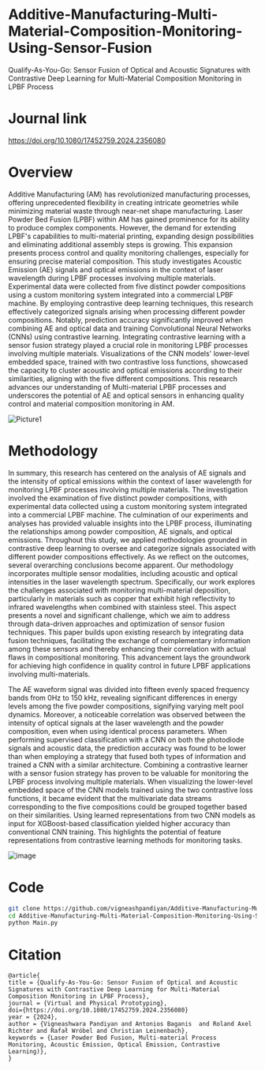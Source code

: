 # Additive-Manufacturing-Multi-Material-Composition-Monitoring-Using-Sensor-Fusion
Qualify-As-You-Go: Sensor Fusion of Optical and Acoustic Signatures with Contrastive Deep Learning for Multi-Material Composition Monitoring in LPBF Process


# Journal link
https://doi.org/10.1080/17452759.2024.2356080

# Overview

Additive Manufacturing (AM) has revolutionized manufacturing processes, offering unprecedented flexibility in creating intricate geometries while minimizing material waste through near-net shape manufacturing. Laser Powder Bed Fusion (LPBF) within AM has gained prominence for its ability to produce complex components. However, the demand for extending LPBF's capabilities to multi-material printing, expanding design possibilities and eliminating additional assembly steps is growing. This expansion presents process control and quality monitoring challenges, especially for ensuring precise material composition. This study investigates Acoustic Emission (AE) signals and optical emissions in the context of laser wavelength during LPBF processes involving multiple materials. Experimental data were collected from five distinct powder compositions using a custom monitoring system integrated into a commercial LPBF machine. By employing contrastive deep learning techniques, this research effectively categorized signals arising when processing different powder compositions. Notably, prediction accuracy significantly improved when combining AE and optical data and training Convolutional Neural Networks (CNNs) using contrastive learning. Integrating contrastive learning with a sensor fusion strategy played a crucial role in monitoring LPBF processes involving multiple materials. Visualizations of the CNN models' lower-level embedded space, trained with two contrastive loss functions, showcased the capacity to cluster acoustic and optical emissions according to their similarities, aligning with the five different compositions. This research advances our understanding of Multi-material LPBF processes and underscores the potential of AE and optical sensors in enhancing quality control and material composition monitoring in AM. 

![Picture1](https://github.com/vigneashpandiyan/Additive-Manufacturing-Multi-Material-Composition-Monitoring-Using-Sensor-Fusion/assets/39007209/6993fa32-9934-4fb3-8dfb-e172b02c52b1)


# Methodology
In summary, this research has centered on the analysis of AE signals and the intensity of optical emissions within the context of laser wavelength for monitoring LPBF processes involving multiple materials. The investigation involved the examination of five distinct powder compositions, with experimental data collected using a custom monitoring system integrated into a commercial LPBF machine. The culmination of our experiments and analyses has provided valuable insights into the LPBF process, illuminating the relationships among powder composition, AE signals, and optical emissions. Throughout this study, we applied methodologies grounded in contrastive deep learning to oversee and categorize signals associated with different powder compositions effectively. As we reflect on the outcomes, several overarching conclusions become apparent. Our methodology incorporates multiple sensor modalities, including acoustic and optical intensities in the laser wavelength spectrum. Specifically, our work explores the challenges associated with monitoring multi-material deposition, particularly in materials such as copper that exhibit high reflectivity to infrared wavelengths when combined with stainless steel. This aspect presents a novel and significant challenge, which we aim to address through data-driven approaches and optimization of sensor fusion techniques. This paper builds upon existing research by integrating data fusion techniques, facilitating the exchange of complementary information among these sensors and thereby enhancing their correlation with actual flaws in compositional monitoring. This advancement lays the groundwork for achieving high confidence in quality control in future LPBF applications involving multi-materials.

The AE waveform signal was divided into fifteen evenly spaced frequency bands from 0Hz to 150 kHz, revealing significant differences in energy levels among the five powder compositions, signifying varying melt pool dynamics. Moreover, a noticeable correlation was observed between the intensity of optical signals at the laser wavelength and the powder composition, even when using identical process parameters. When performing supervised classification with a CNN on both the photodiode signals and acoustic data, the prediction accuracy was found to be lower than when employing a strategy that fused both types of information and trained a CNN with a similar architecture.	Combining a contrastive learner with a sensor fusion strategy has proven to be valuable for monitoring the LPBF process involving multiple materials. When visualizing the lower-level embedded space of the CNN models trained using the two contrastive loss functions, it became evident that the multivariate data streams corresponding to the five compositions could be grouped together based on their similarities. Using learned representations from two CNN models as input for XGBoost-based classification yielded higher accuracy than conventional CNN training. This highlights the potential of feature representations from contrastive learning methods for monitoring tasks. 

![image](https://github.com/vigneashpandiyan/Additive-Manufacturing-Multi-Material-Composition-Monitoring-Using-Sensor-Fusion/assets/39007209/e4834045-02e1-491e-81e3-2f4d62a7c3c3)


# Code
```bash
git clone https://github.com/vigneashpandiyan/Additive-Manufacturing-Multi-Material-Composition-Monitoring-Using-Sensor-Fusion
cd Additive-Manufacturing-Multi-Material-Composition-Monitoring-Using-Sensor-Fusion
python Main.py
```

# Citation
```
@article{
title = {Qualify-As-You-Go: Sensor Fusion of Optical and Acoustic Signatures with Contrastive Deep Learning for Multi-Material Composition Monitoring in LPBF Process},
journal = {Virtual and Physical Prototyping},
doi={https://doi.org/10.1080/17452759.2024.2356080}
year = {2024},
author = {Vigneashwara Pandiyan and Antonios Baganis  and Roland Axel Richter and Rafał Wróbel and Christian Leinenbach},
keywords = {Laser Powder Bed Fusion, Multi-material Process Monitoring, Acoustic Emission, Optical Emission, Contrastive Learning)},
}
